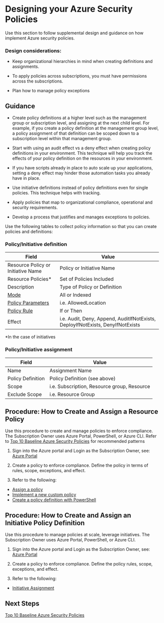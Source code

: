 # Designing your Azure Security Policies

Use this section to follow supplemental design and guidance on how implement Azure security policies. 

 


### Design considerations: 

- Keep organizational hierarchies in mind when creating definitions and assignments.  
 
- To apply policies across subscriptions, you must have permissions across the subscriptions. 

- Plan how to manage policy exceptions 




## Guidance 

- Create policy definitions at a higher level such as the management group or subscription level, and assigning at the next child level. For example, if you create a policy definition at the management group level, a policy assignment of that definition can be scoped down to a subscription level within that management group.  
 


- Start with using an audit effect vs a deny effect when creating policy definitions in your environment. This technique will help you track the effects of your policy definition on the resources in your environment.  
 


- If you have scripts already in place to auto scale up your applications, setting a deny effect may hinder those automation tasks you already have in place.   
 


- Use initiative definitions instead of policy definitions even for single policies. This technique helps with tracking.  
 


- Apply policies that map to organizational compliance, operational and security requirements. 
 


- Develop a process that justifies and manages exceptions to policies. 




Use the following tables to collect policy information so that you can create policies and definitions: 

### Policy/Initiative definition 

| __Field__ | __Value__ |
|-------------|------------|
| Resource Policy or Initiative Name  | Policy or Initiative Name     | 
| Resource Policies*     | Set of Policies Included | 
| Description       | Type of Policy or Definition | 
| [Mode](https://docs.microsoft.com/en-ca/azure/azure-policy/policy-definition#mode)         | All or Indexed | 
| [Policy Parameters](https://docs.microsoft.com/en-ca/azure/azure-policy/policy-definition#parameters)         | i.e. AllowedLocation | 
| [Policy Rule](https://docs.microsoft.com/en-ca/azure/azure-policy/policy-definition#policy-rule)        | If or Then | 
| Effect       | i.e. Audit, Deny, Append, AuditIfNotExists, DeployIfNotExists, DenyIfNotExists | 

*In the case of initiatives 

### Policy/Initiative assignment 

| __Field__ | __Value__ |
|-------------|------------|
| Name  | Assignment Name    | 
| Policy Definition     | Policy Definition (see above) | 
| Scope     | i.e. Subscription, Resource group, Resource | 
| Exclude Scope     | i.e. Resource Group | 


## Procedure: How to Create and Assign a Resource Policy 



Use this procedure to create and manage policies to enforce compliance. The Subscription Owner uses Azure Portal, PowerShell, or Azure CLI. Refer to [Top 10 Baseline Azure Security Policies](Top-10-Baseline-Azure-Security-Policies.md)  for recommended patterns 

1. Sign into the Azure portal and Login as the Subscription Owner, see:  [Azure Portal](http://azure.portal.com/)

 
2. Create a policy to enforce compliance. Define the policy in terms of rules, scope, exceptions, and effect. 


3. Refer to the following: 

- [Assign a policy](https://docs.microsoft.com/en-us/azure/azure-policy/create-manage-policy#assign-a-policy) 
- [Implement a new custom policy](https://docs.microsoft.com/en-us/azure/azure-policy/create-manage-policy#implement-a-new-custom-policy) 
- [Create a policy definition with PowerShell](https://docs.microsoft.com/en-us/azure/azure-policy/create-manage-policy#create-a-policy-definition-with-powershell) 




 


## Procedure: How to Create and Assign an Initiative Policy Definition  


Use this procedure to manage policies at scale, leverage initiatives. The Subscription Owner uses Azure Portal, PowerShell, or Azure CLI.  
 


1. Sign into the Azure portal and Login as the Subscription Owner, see:  [Azure Portal](http://azure.portal.com/)

2. Create a policy to enforce compliance. Define the policy rules, scope, exceptions, and effect. 

3. Refer to the following: 

- [Initiative Assignment](https://docs.microsoft.com/en-ca/azure/azure-policy/azure-policy-introduction#initiative-assignment) 


 


## Next Steps 


[Top 10 Baseline Azure Security Policies](https://github.com/nmcgregor/Azure-Security/blob/master/2.3-Top-10-Baseline-Azure-Security-Policies.md)
